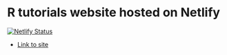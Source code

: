 # R tutorials website hosted on Netlify

[![Netlify Status](https://api.netlify.com/api/v1/badges/bf1c7fa8-bda3-43d1-816b-28df5dc9d41e/deploy-status)](https://app.netlify.com/sites/laughing-engelbart-8747f9/deploys)

* [Link to site](https://hausetutorials.netlify.com/)
